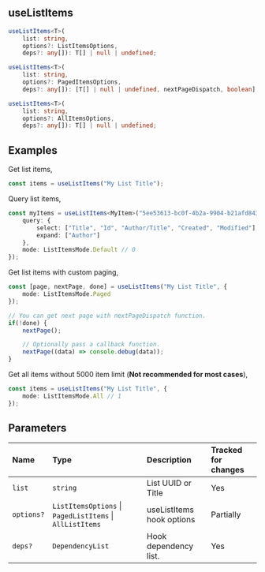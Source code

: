 ## useListItems

```typescript
useListItems<T>(
	list: string,
	options?: ListItemsOptions,
	deps?: any[]): T[] | null | undefined;

useListItems<T>(
	list: string,
	options?: PagedItemsOptions,
	deps?: any[]): [T[] | null | undefined, nextPageDispatch, boolean];

useListItems<T>(
	list: string,
	options?: AllItemsOptions,
	deps?: any[]): T[] | null | undefined;
```

## Examples

Get list items,
```typescript
const items = useListItems("My List Title");
```

Query list items,
```typescript
const myItems = useListItems<MyItem>("5ee53613-bc0f-4b2a-9904-b21afd8431a7", {
	query: {
		select: ["Title", "Id", "Author/Title", "Created", "Modified"],
		expand: ["Author"]
	},
	mode: ListItemsMode.Default // 0
});
```

Get list items with custom paging,
```typescript
const [page, nextPage, done] = useListItems("My List Title", {
	mode: ListItemsMode.Paged
});

// You can get next page with nextPageDispatch function.
if(!done) {
	nextPage();

	// Optionally pass a callback function.
	nextPage((data) => console.debug(data));
}
```

Get all items without 5000 item limit (**Not recommended for most cases**),
```typescript
const items = useListItems("My List Title", {
	mode: ListItemsMode.All // 1
});
```

## Parameters

| Name | Type | Description | Tracked for changes |
| :------ | :------ | :------ | :--------|
| `list` | `string` | List UUID or Title | Yes |
| `options?` | `ListItemsOptions` \| `PagedListItems` \| `AllListItems` | useListItems hook options | Partially |
| `deps?` | `DependencyList` | Hook dependency list. | Yes |


